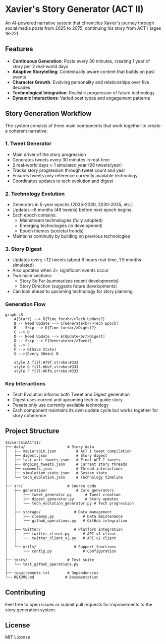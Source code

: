 # Xavier's Story Generator (ACT II)
An AI-powered narrative system that chronicles Xavier's journey through social media posts from 2025 to 2075, continuing his story from ACT I (ages 18-22).

## Features
- **Continuous Generation**: Posts every 30 minutes, creating 1 year of story per 2 real-world days
- **Adaptive Storytelling**: Contextually aware content that builds on past events
- **Character Growth**: Evolving personality and relationships over five decades
- **Technological Integration**: Realistic progression of future technology
- **Dynamic Interactions**: Varied post types and engagement patterns

## Story Generation Workflow

The system consists of three main components that work together to create a coherent narrative:

### 1. Tweet Generator
- Main driver of the story progression
- Generates tweets every 30 minutes in real-time
- 2 real-world days ≈ 1 simulated year (96 tweets/year)
- Tracks story progression through tweet count and year
- Ensures tweets only reference currently available technology
- Coordinates updates to tech evolution and digest

### 2. Technology Evolution
- Generates in 5-year epochs (2025-2030, 2030-2035, etc.)
- Updates ~6 months (48 tweets) before next epoch begins
- Each epoch contains:
  - Mainstream technologies (fully adopted)
  - Emerging technologies (in development)
  - Epoch themes (societal trends)
- Maintains continuity by building on previous technologies

### 3. Story Digest
- Updates every ~12 tweets (about 6 hours real-time, 1.5 months simulated)
- Also updates when 3+ significant events occur
- Two main sections:
  - Story So Far (summarizes recent developments)
  - Story Direction (suggests future developments)
- Can look ahead to upcoming technology for story planning

### Generation Flow
```mermaid
graph LR
    A[Start] --> B{Time for<br/>Tech Update?}
    B -- Need Update --> C[Generate<br/>Tech Epoch]
    B -- Skip --> D{Time for<br/>Digest?}
    C --> D
    D -- Need Update --> E[Update<br/>Digest]
    D -- Skip --> F[Generate<br/>Tweet]
    E --> F
    F --> G[Save State]
    G -->|Every 30min| B
    
    style A fill:#f9f,stroke:#333
    style G fill:#bbf,stroke:#333
    style F fill:#bfb,stroke:#333
```

### Key Interactions
- Tech Evolution informs both Tweet and Digest generation
- Digest uses current and upcoming tech to guide story
- Tweets only use currently available technology
- Each component maintains its own update cycle but works together for story coherence

## Project Structure
```
XaviersSimACTII/
├── data/                   # Story data
│   ├── XaviersSim.json         # ACT I tweet compilation
│   ├── digest.json             # Story digest
│   ├── last_acti_tweets.json   # Final ACT I tweets
│   ├── ongoing_tweets.json     # Current story threads
│   ├── comments.json           # Thread interactions
│   ├── simulation_state.json   # System state
│   └── tech_evolution.json     # Technology timeline
│
├── src/                    # Source code
│   ├── generation/             # Core generators
│   │   ├── tweet_generator.py      # Tweet creation
│   │   ├── digest_generator.py     # Story updates
│   │   └── tech_evolution_generator.py # Tech progression
│   │
│   ├── storage/               # Data management
│   │   ├── cleanup.py             # Data maintenance
│   │   └── github_operations.py   # GitHub integration
│   │
│   ├── twitter/               # Platform integration
│   │   ├── twitter_client.py      # API v1 client
│   │   └── twitter_client_v2.py   # API v2 client
│   │
│   └── utils/                 # Support functions
│       └── config.py              # Configuration
│
├── tests/                  # Test suite
│   └── test_github_operations.py
│
├── requirements.txt        # Dependencies
└── README.md              # Documentation
```

## Contributing
Feel free to open issues or submit pull requests for improvements to the story generation system.

## License
MIT License
